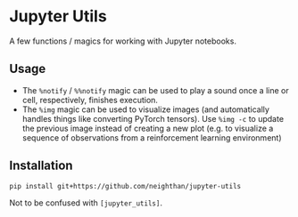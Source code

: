 # Jupyter Utils

A few functions / magics for working with Jupyter notebooks.

## Usage

* The `%notify` / `%%notify` magic can be used to play a sound once a line or cell, respectively, finishes execution.
* The `%img` magic can be used to visualize images (and automatically handles things like converting PyTorch tensors). Use `%img -c` to update the previous image instead of creating a new plot (e.g. to visualize a sequence of observations from a reinforcement learning environment)

## Installation

```bash
pip install git+https://github.com/neighthan/jupyter-utils
```

Not to be confused with `[jupyter_utils]`.

[jupyter_utils]: https://github.com/gsemet/jupyter_utils
